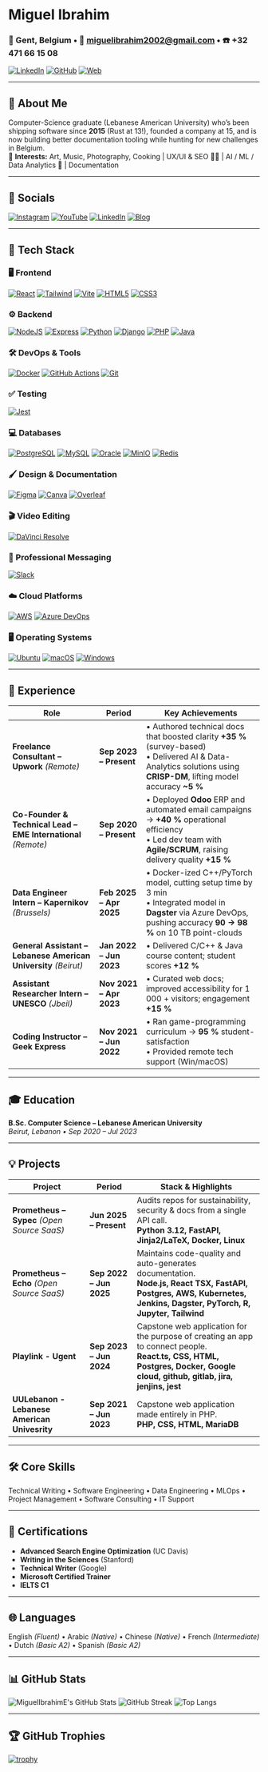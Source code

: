 # Miguel Ibrahim

### 📍 Gent, Belgium&nbsp;•&nbsp;📧 miguelibrahim2002@gmail.com&nbsp;•&nbsp;☎️ +32 471 66 15 08  
[![LinkedIn](https://img.shields.io/badge/LinkedIn-0A66C2?style=flat&logo=linkedin&logoColor=white)](https://www.linkedin.com/in/miguel-ibrahim) 
[![GitHub](https://img.shields.io/badge/GitHub-181717?style=flat&logo=github&logoColor=white)](https://github.com/MiguelIbrahimE) 
[![Web](https://img.shields.io/badge/Personal_Page-111111?style=flat&logo=ghost&logoColor=white)](https://miguel-ibrahim.netlify.app/)

---

## 👋 About Me
Computer-Science graduate (Lebanese American University) who’s been shipping software since **2015** (Rust at 13!), founded a company at 15, and is now building better documentation tooling while hunting for new challenges in Belgium.  
🎨 **Interests:** Art, Music, Photography, Cooking | UX/UI & SEO 🧑‍🎨 | AI / ML / Data Analytics 🤖 | Documentation

---

## 🛜 Socials
<!-- keep the big badges -->
[![Instagram](https://img.shields.io/badge/Instagram-E4405F?style=for-the-badge&logo=instagram&logoColor=white)](https://instagram.com/miguel_ibrahim)
[![YouTube](https://img.shields.io/badge/YouTube-FF0000?style=for-the-badge&logo=youtube&logoColor=white)](https://youtube.com/@miguelibrahim2151)
[![LinkedIn](https://img.shields.io/badge/LinkedIn-0A66C2?style=for-the-badge&logo=linkedin&logoColor=white)](https://www.linkedin.com/in/miguel-ibrahim)
[![Blog](https://img.shields.io/badge/Blog-111111?style=for-the-badge&logo=ghost&logoColor=white)](https://miguel-ibrahim.netlify.app/)

---

## 🚀 Tech Stack
<!-- (unchanged sections you already had, now include new ones) -->
### 🖥️ Frontend
[![React](https://img.shields.io/badge/React-20232A?style=for-the-badge&logo=react&logoColor=61DAFB)]()
[![Tailwind](https://img.shields.io/badge/Tailwind_CSS-06B6D4?style=for-the-badge&logo=tailwindcss&logoColor=white)]()
[![Vite](https://img.shields.io/badge/Vite-646CFF?style=for-the-badge&logo=vite&logoColor=white)]()
[![HTML5](https://img.shields.io/badge/HTML5-E34F26?style=for-the-badge&logo=html5&logoColor=white)]()
[![CSS3](https://img.shields.io/badge/CSS3-1572B6?style=for-the-badge&logo=css3&logoColor=white)]()

### ⚙️ Backend
[![NodeJS](https://img.shields.io/badge/Node.js-43853D?style=for-the-badge&logo=node-dot-js&logoColor=white)]()
[![Express](https://img.shields.io/badge/Express.js-000000?style=for-the-badge&logo=express&logoColor=white)]()
[![Python](https://img.shields.io/badge/Python-3776AB?style=for-the-badge&logo=python&logoColor=white)]()
[![Django](https://img.shields.io/badge/Django-092E20?style=for-the-badge&logo=django&logoColor=white)]()
[![PHP](https://img.shields.io/badge/PHP-777BB4?style=for-the-badge&logo=php&logoColor=white)]()
[![Java](https://img.shields.io/badge/Java-ED8B00?style=for-the-badge&logo=java&logoColor=white)]()

### 🛠️ DevOps & Tools
[![Docker](https://img.shields.io/badge/Docker-2496ED?style=for-the-badge&logo=docker&logoColor=white)]()
[![GitHub Actions](https://img.shields.io/badge/GitHub_Actions-2088FF?style=for-the-badge&logo=github-actions&logoColor=white)]()
[![Git](https://img.shields.io/badge/Git-F05032?style=for-the-badge&logo=git&logoColor=white)]()

### ✅ Testing
[![Jest](https://img.shields.io/badge/Jest-C21325?style=for-the-badge&logo=jest&logoColor=white)]()

### 💻 Databases
[![PostgreSQL](https://img.shields.io/badge/PostgreSQL-4169E1?style=for-the-badge&logo=postgresql&logoColor=white)]()
[![MySQL](https://img.shields.io/badge/MySQL-4479A1?style=for-the-badge&logo=mysql&logoColor=white)]()
[![Oracle](https://img.shields.io/badge/Oracle-F80000?style=for-the-badge&logo=oracle&logoColor=white)]()
[![MinIO](https://img.shields.io/badge/MinIO-C10707?style=for-the-badge&logo=minio&logoColor=white)]()
[![Redis](https://img.shields.io/badge/Redis-DC382D?style=for-the-badge&logo=redis&logoColor=white)]()

### 🖌️ Design & Documentation
[![Figma](https://img.shields.io/badge/Figma-F24E1E?style=for-the-badge&logo=figma&logoColor=white)]()
[![Canva](https://img.shields.io/badge/Canva-00C4CC?style=for-the-badge&logo=canva&logoColor=white)]()
[![Overleaf](https://img.shields.io/badge/Overleaf-47A141?style=for-the-badge&logo=latex&logoColor=white)]()

### 🎬 Video Editing
[![DaVinci Resolve](https://img.shields.io/badge/DaVinci_Resolve-000000?style=for-the-badge&logo=davinciresolve&logoColor=white)]()

### 💬 Professional Messaging
[![Slack](https://img.shields.io/badge/Slack-4A154B?style=for-the-badge&logo=slack&logoColor=white)]()

### ☁️ Cloud Platforms
[![AWS](https://img.shields.io/badge/AWS-FF9900?style=for-the-badge&logo=amazonaws&logoColor=white)]()
[![Azure DevOps](https://img.shields.io/badge/Azure_DevOps-0078D4?style=for-the-badge&logo=azuredevops&logoColor=white)]()

### 🖥️ Operating Systems
[![Ubuntu](https://img.shields.io/badge/Ubuntu-E95420?style=for-the-badge&logo=ubuntu&logoColor=white)]()
[![macOS](https://img.shields.io/badge/macOS-000000?style=for-the-badge&logo=apple&logoColor=white)]()
[![Windows](https://img.shields.io/badge/Windows-0078D6?style=for-the-badge&logo=windows&logoColor=white)]()

---

## 💼 Experience
| Role | Period | Key Achievements |
|------|--------|------------------|
| **Freelance Consultant – Upwork** *(Remote)* | **Sep 2023 – Present** | • Authored technical docs that boosted clarity **+35 %** (survey-based)  <br>• Delivered AI & Data-Analytics solutions using **CRISP-DM**, lifting model accuracy **~5 %** |
| **Co-Founder & Technical Lead – EME International** *(Remote)* | **Sep 2020 – Present** | • Deployed **Odoo** ERP and automated email campaigns → **+40 %** operational efficiency  <br>• Led dev team with **Agile/SCRUM**, raising delivery quality **+15 %** |
| **Data Engineer Intern – Kapernikov** *(Brussels)* | **Feb 2025 – Apr 2025** | • Docker-ized C++/PyTorch model, cutting setup time by 3 min  <br>• Integrated model in **Dagster** via Azure DevOps, pushing accuracy **90 → 98 %** on 10 TB point-clouds |
| **General Assistant – Lebanese American University** *(Beirut)* | **Jan 2022 – Jun 2023** | • Delivered C/C++ & Java course content; student scores **+12 %** |
| **Assistant Researcher Intern – UNESCO** *(Jbeil)* | **Nov 2021 – Apr 2023** | • Curated web docs; improved accessibility for 1 000 + visitors; engagement **+15 %** |
| **Coding Instructor – Geek Express** | **Nov 2021 – Jun 2022** | • Ran game-programming curriculum → **95 %** student-satisfaction  <br>• Provided remote tech support (Win/macOS) |

---

## 🎓 Education
**B.Sc. Computer Science – Lebanese American University**  
*Beirut, Lebanon • Sep 2020 – Jul 2023*

---

## 💡 Projects
| Project | Period | Stack & Highlights |
|---------|--------|--------------------|
| **Prometheus – Sypec** *(Open Source SaaS)* | **Jun 2025 – Present** | Audits repos for sustainability, security & docs from a single API call.  <br>**Python 3.12, FastAPI, Jinja2/LaTeX, Docker, Linux** |
| **Prometheus – Echo** *(Open Source SaaS)* | **Sep 2022 – Jun 2025** | Maintains code-quality and auto-generates documentation.  <br>**Node.js, React TSX, FastAPI, Postgres, AWS, Kubernetes, Jenkins, Dagster, PyTorch, R, Jupyter, Tailwind** |
| **Playlink - Ugent** | **Sep 2023 – Jun 2024** | Capstone web application for the purpose of creating an app to connect people.  <br>**React.ts, CSS, HTML, Postgres, Docker, Google cloud, github, gitlab, jira, jenjins, jest** |
| **UULebanon - Lebanese American Univesrity** | **Sep 2021 – Jun 2023** | Capstone web application made entirely in PHP.  <br>**PHP, CSS, HTML, MariaDB** |
---

## 🛠 Core Skills
Technical Writing • Software Engineering • Data Engineering • MLOps • Project Management • Software Consulting • IT Support

---

## 🏅 Certifications
- **Advanced Search Engine Optimization** (UC Davis)  
- **Writing in the Sciences** (Stanford)  
- **Technical Writer** (Google)  
- **Microsoft Certified Trainer**  
- **IELTS C1**

---

## 🌐 Languages
English *(Fluent)* • Arabic *(Native)* • Chinese *(Native)* • French *(Intermediate)* • Dutch *(Basic A2)* • Spanish *(Basic A2)*

---

## 📊 GitHub Stats
![MiguelIbrahimE's GitHub Stats](https://github-readme-stats.vercel.app/api?username=MiguelIbrahimE&show_icons=true&theme=dark&rank_icon=percentile)
![GitHub Streak](https://streak-stats.demolab.com/?user=MiguelIbrahimE&theme=dark)
![Top Langs](https://github-readme-stats.vercel.app/api/top-langs/?username=MiguelIbrahimE&layout=compact&theme=dark)

---

## 🏆 GitHub Trophies
[![trophy](https://github-profile-trophy.vercel.app/?username=MiguelIbrahimE&theme=darkhub&rank=S,AAA,AA,A,B,C)](https://github.com/ryo-ma/github-profile-trophy)
